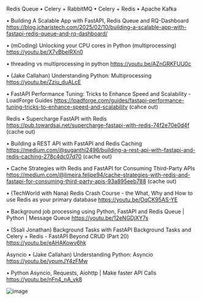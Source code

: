 
Redis Queue
•	Celery + RabbitMQ
•	Celery + Redis
•	Apache Kafka

•	Building A Scalable App with FastAPI, Redis Queue and RQ-Dashboard
https://blog.jcharistech.com/2025/02/10/building-a-scalable-app-with-fastapi-redis-queue-and-rq-dashboard/




•	(mCoding) Unlocking your CPU cores in Python (multiprocessing)
https://youtu.be/X7vBbelRXn0

•	threading vs multiprocessing in python
https://youtu.be/AZnGRKFUU0c

•	(Jake Callahan) Understanding Python: Multiprocessing
https://youtu.be/Zziu_duALcE

•	FastAPI Performance Tuning: Tricks to Enhance Speed and Scalability - LoadForge Guides
https://loadforge.com/guides/fastapi-performance-tuning-tricks-to-enhance-speed-and-scalability
(cahce out)

Redis
•	Supercharge FastAPI with Redis
https://pub.towardsai.net/supercharge-fastapi-with-redis-74f2e70e0d4f
(cache out)

•	Building a REST API with FastAPI and Redis Caching
https://medium.com/@suganthi2496/building-a-rest-api-with-fastapi-and-redis-caching-278c4dc07d70
(cache out)

•	Cache Strategies with Redis and FastAPI for Consuming Third-Party APIs
https://medium.com/@limeira.felipe94/cache-strategies-with-redis-and-fastapi-for-consuming-third-party-apis-93a895eeb788
(cache out)


•	(TechWorld with Nana) Redis Crash Course - the What, Why and How to use Redis as your primary database
https://youtu.be/OqCK95AS-YE

•	Background job processing using Python, FastAPI and Redis Queue | Python | Message Queue
https://youtu.be/12eNGDjXY7s

•	(Ssali Jonathan) Background Tasks with FastAPI Background Tasks and Celery + Redis - FastAPI Beyond CRUD (Part 20)
https://youtu.be/eAHAKowv6hk



Asyncio
•	(Jake Callahan) Understanding Python: Asyncio
https://youtu.be/ypumJY4zFMw

•	Python Asyncio, Requests, Aiohttp | Make faster API Calls
https://youtu.be/nFn4_nA_yk8

![image](https://github.com/user-attachments/assets/d9678441-7843-4882-97f6-dc153427e5c2)

